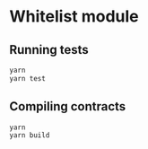 # Whitelist module


## Running tests

```bash
yarn
yarn test
```

## Compiling contracts
```bash
yarn
yarn build
```